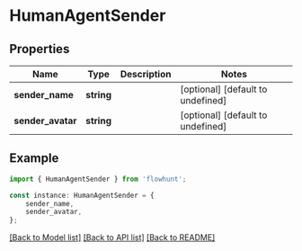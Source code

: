 # HumanAgentSender


## Properties

Name | Type | Description | Notes
------------ | ------------- | ------------- | -------------
**sender_name** | **string** |  | [optional] [default to undefined]
**sender_avatar** | **string** |  | [optional] [default to undefined]

## Example

```typescript
import { HumanAgentSender } from 'flowhunt';

const instance: HumanAgentSender = {
    sender_name,
    sender_avatar,
};
```

[[Back to Model list]](../README.md#documentation-for-models) [[Back to API list]](../README.md#documentation-for-api-endpoints) [[Back to README]](../README.md)
